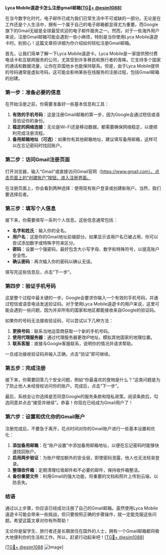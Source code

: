**Lyca Mobile遠遊卡怎么注册gmail邮箱[[TG💪+ @esim1088](https://t.me/s/esim1088)]**

在当今数字化时代，电子邮件已成为我们日常生活中不可或缺的一部分。无论是在工作还是个人生活中，拥有一个属于自己的电子邮箱都显得尤为重要。而Google旗下的Gmail无疑是全球最受欢迎的电子邮件服务之一。然而，对于一些海外用户来说，注册Gmail邮箱可能会遇到一些小麻烦，特别是当你使用Lyca Mobile遠遊卡时。别担心！这篇文章将详细为你介绍如何轻松注册Gmail邮箱。

首先，让我们简单了解一下Lyca Mobile遠遊卡。Lyca Mobile是一家提供预付费电话卡和互联网服务的公司，尤其受到许多移民和旅行者的青睐。它支持多个国家的通话和数据流量，让你在异国他乡也能保持联系。但是，由于Lyca Mobile提供的号码通常是虚拟号码，这可能会影响某些在线服务的注册过程，包括Gmail邮箱的创建。

### **第一步：准备必要的信息**

在开始注册之前，你需要准备好一些基本信息和工具：

1. **有效的手机号码**：这是注册Gmail邮箱的第一步，因为Google会通过短信或语音验证你的身份。
2. **稳定的网络连接**：无论是Wi-Fi还是移动数据，都需要确保网络稳定，以便顺利完成注册流程。
3. **备用邮箱地址（可选）**：如果你有其他邮箱地址，建议填写备用邮箱，这样可以在忘记密码时找回账户。

### **第二步：访问Gmail注册页面**

打开浏览器，输入“Gmail”或直接访问Gmail官网（https://www.gmail.com）。点击页面上的“创建账户”按钮，进入注册界面。

在注册页面上，你会看到两种选择：使用现有账户登录或创建新账户。当然，我们要选择后者。

### **第三步：填写个人信息**

接下来，你需要填写一系列个人信息。这些信息通常包括：

- **名字和姓氏**：输入你的全名。
- **用户名**：这是你的Gmail地址前缀部分。如果显示该用户名已被占用，你可以尝试添加数字或特殊字符来区分。
- **密码**：设置一个强密码，最好包含大小写字母、数字和特殊符号，以提高账户安全性。
- **确认密码**：再次输入你的密码以确认无误。

填写完这些信息后，点击“下一步”。

### **第四步：验证手机号码**

这是整个过程中最关键的一步。Google会要求你输入一个有效的手机号码，并通过短信或语音电话发送验证码。对于使用Lyca Mobile遠遊卡的用户来说，这里可能会遇到一些问题，因为并非所有的国家和地区都能接收来自Google的验证码。

如果你的号码无法接收验证码，可以尝试以下几种方法：

1. **更换号码**：联系当地运营商获取一个新的手机号码。
2. **使用代理服务器**：通过代理服务器更改IP地址，模拟其他国家的地理位置。
3. **联系客服**：直接与Google客服联系，说明你的情况并请求帮助。

一旦成功接收验证码并输入正确，点击“验证”即可继续。

### **第五步：完成注册**

接下来，你需要回答几个安全问题，例如“你最喜欢的食物是什么？”这类问题是为了防止他人未经授权访问你的账户。完成后，点击“下一步”。

最后，系统会让你选择是否同意Google的服务条款和隐私政策。阅读条款后，勾选同意并点击“接受并继续”。恭喜！你现在已经成为Gmail用户了！

### **第六步：设置和优化你的Gmail账户**

注册完成后，不要急于离开，花点时间对你的Gmail账户进行一些基本设置和优化：

1. **添加备用邮箱**：在“账户设置”中添加备用邮箱地址，以便在忘记密码时能够快速找回账户。
2. **启用两步验证**：为账户增加额外的安全层，即使密码泄露，他人也无法轻易登录。
3. **整理收件箱**：定期清理垃圾邮件和不必要的邮件，保持收件箱整洁。
4. **备份重要文件**：利用Gmail的强大功能，将重要的文档和照片上传到云端，以防丢失。

### **结语**

通过以上步骤，你应该已经成功注册了自己的Gmail邮箱。虽然使用Lyca Mobile遠遊卡可能会带来一些挑战，但只要按照正确的步骤操作，就一定能克服这些问题。希望这篇文章对你有所帮助！

无论你是留学生、旅行者还是长期居住在国外的人士，拥有一个Gmail邮箱都将极大地便利你的生活和工作。所以，赶紧行动起来吧！[[TG💪+ @esim1088](https://t.me/s/esim1088)]

[[TG💪+ @esim1088](https://t.me/s/esim1088) ![Image](https://i.postimg.cc/4NQfJmqS/Snipaste-2025-05-13-00-14-12.png)]
